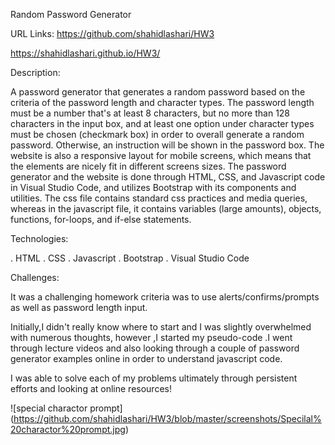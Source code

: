Random Password Generator

URL Links:
https://github.com/shahidlashari/HW3

https://shahidlashari.github.io/HW3/

Description:

A password generator that generates a random password based on the criteria of the password length and character types. The password length must be a number that's at least 8 characters, but no more than 128 characters in the input box, and at least one option under character types must be chosen (checkmark box) in order to overall generate a random password. Otherwise, an instruction will be shown in the password box. The website is also a responsive layout for mobile screens, which means that the elements are nicely fit in different screens sizes.
The password generator and the website is done through HTML, CSS, and Javascript code in Visual Studio Code, and utilizes Bootstrap with its components and utilities. The css file contains standard css practices and media queries, whereas in the javascript file, it contains variables (large amounts), objects, functions, for-loops, and if-else statements.

Technologies:

. HTML
. CSS
. Javascript
. Bootstrap
. Visual Studio Code

Challenges:

It was a challenging homework criteria was to use alerts/confirms/prompts as well as password length input. 

Initially,I didn't really know where to start and I was slightly overwhelmed with numerous thoughts, however ,I started my pseudo-code .I went through lecture videos and also looking through a couple of password generator examples online in order to understand javascript code.

I was able to solve each of my problems ultimately through persistent efforts and looking at online resources!

![special charactor prompt]
(https://github.com/shahidlashari/HW3/blob/master/screenshots/Specilal%20charactor%20prompt.jpg)
